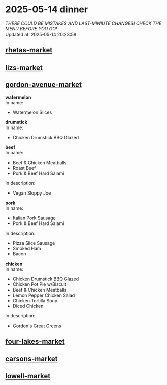 # 2025-05-14 dinner  
*THERE COULD BE MISTAKES AND LAST-MINIUTE CHANGES! CHECK THE MENU BEFORE YOU GO!*  
Updated at: 2025-05-14 20:23:58  
## [rhetas-market](https://wisc-housingdining.nutrislice.com/menu/rhetas-market/dinner/2025-05-14)  
## [lizs-market](https://wisc-housingdining.nutrislice.com/menu/lizs-market/dinner/2025-05-14)  
## [gordon-avenue-market](https://wisc-housingdining.nutrislice.com/menu/gordon-avenue-market/dinner/2025-05-14)  
**watermelon**  
In name:   
 - Watermelon Slices  
  
**drumstick**  
In name:   
 - Chicken Drumstick BBQ Glazed  
  
**beef**  
In name:   
 - Beef & Chicken Meatballs  
 - Roast Beef  
 - Pork & Beef Hard Salami  
  
In description:   
 - Vegan Sloppy Joe  
  
**pork**  
In name:   
 - Italian Pork Sausage  
 - Pork & Beef Hard Salami  
  
In description:   
 - Pizza Slice Sausage  
 - Smoked Ham  
 - Bacon  
  
**chicken**  
In name:   
 - Chicken Drumstick BBQ Glazed  
 - Chicken Pot Pie w/Biscuit  
 - Beef & Chicken Meatballs  
 - Lemon Pepper Chicken Salad  
 - Chicken Tortilla Soup  
 - Diced Chicken  
  
In description:   
 - Gordon's Great Greens  
  
## [four-lakes-market](https://wisc-housingdining.nutrislice.com/menu/four-lakes-market/dinner/2025-05-14)  
## [carsons-market](https://wisc-housingdining.nutrislice.com/menu/carsons-market/dinner/2025-05-14)  
## [lowell-market](https://wisc-housingdining.nutrislice.com/menu/lowell-market/dinner/2025-05-14)  
  
